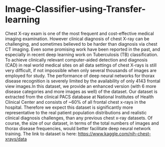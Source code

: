 # Image-Classifier-using-Transfer-learning
Chest X-ray exam is one of the most frequent and cost-effective medical imaging examination. However clinical diagnosis of chest X-ray can be challenging, and sometimes believed to be harder than diagnosis via chest CT imaging. Even some promising work have been reported in the past, and especially in recent deep learning work on Tuberculosis (TB) classification. To achieve clinically relevant computer-aided detection and diagnosis (CAD) in real world medical sites on all data settings of chest X-rays is still very difficult, if not impossible when only several thousands of images are employed for study. The performance of deep neural networks for thorax disease recognition is severely limited by the availability of only 4143 frontal view images.In this dataset, we provide an enhanced version (with 6 more disease categories and more images as well) of the dataset. Our dataset is extracted from the clinical PACS database at National Institutes of Health Clinical Center and consists of ~60% of all frontal chest x-rays in the hospital. Therefore we expect this dataset is significantly more representative to the real patient population distributions and realistic clinical diagnosis challenges, than any previous chest x-ray datasets. Of course, the size of our dataset, in terms of the total numbers of images and thorax disease frequencies, would better facilitate deep neural network training. The link to dataset is here: https://www.kaggle.com/nih-chest-xrays/data
